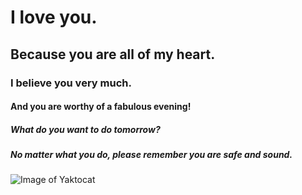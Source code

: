 # I love you.
## Because you are all of my heart.
### I believe you very much.
#### And you are worthy of a fabulous evening! 
##### What do you want to do tomorrow?
##### No matter what you do, please remember you are safe and sound. 

![Image of Yaktocat](https://octodex.github.com/images/yaktocat.png)
